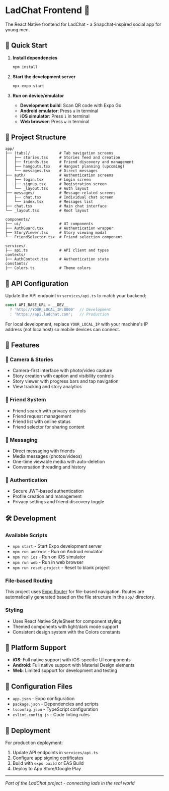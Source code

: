 # LadChat Frontend 📱

The React Native frontend for LadChat - a Snapchat-inspired social app for young men.

## 🚀 Quick Start

1. **Install dependencies**
   ```bash
   npm install
   ```

2. **Start the development server**
   ```bash
   npx expo start
   ```

3. **Run on device/emulator**
   - **Development build**: Scan QR code with Expo Go
   - **Android emulator**: Press `a` in terminal
   - **iOS simulator**: Press `i` in terminal 
   - **Web browser**: Press `w` in terminal

## 📁 Project Structure

```
app/
├── (tabs)/             # Tab navigation screens
│   ├── stories.tsx     # Stories feed and creation
│   ├── friends.tsx     # Friend discovery and management
│   ├── hangouts.tsx    # Hangout planning (upcoming)
│   └── messages.tsx    # Direct messages
├── auth/               # Authentication screens
│   ├── login.tsx       # Login screen
│   ├── signup.tsx      # Registration screen
│   └── _layout.tsx     # Auth layout
├── messages/           # Message-related screens
│   ├── chat.tsx        # Individual chat screen
│   └── index.tsx       # Messages list
├── chat.tsx            # Main chat interface
└── _layout.tsx         # Root layout

components/
├── ui/                 # UI components
├── AuthGuard.tsx       # Authentication wrapper
├── StoryViewer.tsx     # Story viewing modal
└── FriendSelector.tsx  # Friend selection component

services/
├── api.ts              # API client and types
contexts/
├── AuthContext.tsx     # Authentication state
constants/
├── Colors.ts           # Theme colors
```

## 🔌 API Configuration

Update the API endpoint in `services/api.ts` to match your backend:

```typescript
const API_BASE_URL = __DEV__ 
  ? 'http://YOUR_LOCAL_IP:8000'  // Development
  : 'https://api.ladchat.com';   // Production
```

For local development, replace `YOUR_LOCAL_IP` with your machine's IP address (not localhost) so mobile devices can connect.

## 🎨 Features

### 📸 Camera & Stories
- Camera-first interface with photo/video capture
- Story creation with caption and visibility controls
- Story viewer with progress bars and tap navigation
- View tracking and story analytics

### 👥 Friend System
- Friend search with privacy controls
- Friend request management
- Friend list with online status
- Friend selector for sharing content

### 💬 Messaging
- Direct messaging with friends
- Media messages (photos/videos)
- One-time viewable media with auto-deletion
- Conversation threading and history

### 🔐 Authentication
- Secure JWT-based authentication
- Profile creation and management
- Privacy settings and friend discovery toggle

## 🛠️ Development

### Available Scripts
- `npm start` - Start Expo development server
- `npm run android` - Run on Android emulator
- `npm run ios` - Run on iOS simulator  
- `npm run web` - Run in web browser
- `npm run reset-project` - Reset to blank project

### File-based Routing
This project uses [Expo Router](https://docs.expo.dev/router/introduction) for file-based navigation. Routes are automatically generated based on the file structure in the `app/` directory.

### Styling
- Uses React Native StyleSheet for component styling
- Themed components with light/dark mode support
- Consistent design system with the Colors constants

## 📱 Platform Support

- **iOS**: Full native support with iOS-specific UI components
- **Android**: Full native support with Material Design elements
- **Web**: Limited support for development and testing

## 🔧 Configuration Files

- `app.json` - Expo configuration
- `package.json` - Dependencies and scripts
- `tsconfig.json` - TypeScript configuration
- `eslint.config.js` - Code linting rules

## 🚀 Deployment

For production deployment:
1. Update API endpoints in `services/api.ts`
2. Configure app signing certificates
3. Build with `expo build` or EAS Build
4. Deploy to App Store/Google Play

---

*Part of the LadChat project - connecting lads in the real world*

